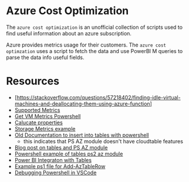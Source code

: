 # Azure Cost Optimization

The `azure cost optimization` is an unofficial collection of scripts used to find useful information about an azure subscription.

Azure provides metrics usage for their customers. The `azure cost optimzation` uses a script to fetch the data and use PowerBI M queries to parse the data info useful fields.

# Resources
- [https://stackoverflow.com/questions/57218402/finding-idle-virtual-machines-and-deallocating-them-using-azure-function]
- [Supported Metrics](https://docs.microsoft.com/en-us/azure/azure-monitor/platform/metrics-supported)
- [Get VM Metrics Powershell](https://docs.microsoft.com/en-us/powershell/module/az.monitor/get-azmetric?view=azps-2.5.0)
- [Calucate properties](https://docs.microsoft.com/en-us/powershell/module/microsoft.powershell.utility/select-object?view=powershell-6)
- [Storage Metrics example](https://docs.microsoft.com/en-us/rest/api/storageservices/storage-analytics-metrics-table-schema)
- [Old Documentation to insert into tables with powershell](https://docs.microsoft.com/en-us/azure/storage/tables/table-storage-how-to-use-powershell#reference-cloudtable-property-of-a-specific-table)
    - this indicates that PS AZ module doesn't have cloudtable features
- [Blog post on tables and PS AZ module](https://paulomarquesc.github.io/working-with-azure-storage-tables-from-powershell/)
- [Powershell example of tables ps2 az module](https://docs.microsoft.com/en-us/azure/storage/tables/table-storage-how-to-use-powershell)
- [Power BI Integraton with Tables](https://blogs.endjin.com/2015/04/visualise-your-azure-table-storage-data-with-power-bi/)
- [Example ps1 file for Add-AzTableRow](https://github.com/paulomarquesc/AzureRmStorageTable/blob/master/AzureRmStorageTableCoreHelper.psm1)
- [Debugging Powershell in VSCode](https://code.visualstudio.com/docs/languages/powershell)